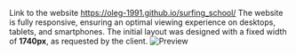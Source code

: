 Link to the website https://oleg-1991.github.io/surfing_school/
The website is fully responsive, ensuring an optimal viewing experience on desktops, tablets, and smartphones.
The initial layout was designed with a fixed width of **1740px**, as requested by the client.
![Preview](./preview.png)
